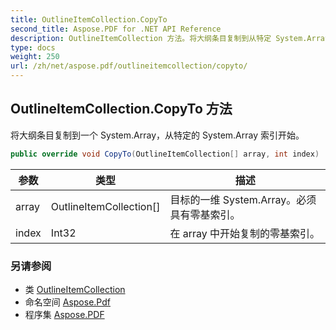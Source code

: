 ```yaml
---
title: OutlineItemCollection.CopyTo
second_title: Aspose.PDF for .NET API Reference
description: OutlineItemCollection 方法。将大纲条目复制到从特定 System.Array 索引开始的 System.Array
type: docs
weight: 250
url: /zh/net/aspose.pdf/outlineitemcollection/copyto/
---
```

## OutlineItemCollection.CopyTo 方法

将大纲条目复制到一个 System.Array，从特定的 System.Array 索引开始。

```csharp
public override void CopyTo(OutlineItemCollection[] array, int index)
```

| 参数 | 类型 | 描述 |
| --- | --- | --- |
| array | OutlineItemCollection[] | 目标的一维 System.Array。必须具有零基索引。 |
| index | Int32 | 在 array 中开始复制的零基索引。 |

### 另请参阅

* 类 [OutlineItemCollection](../)
* 命名空间 [Aspose.Pdf](../../../aspose.pdf/)
* 程序集 [Aspose.PDF](../../../)